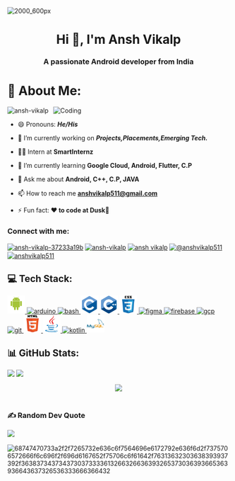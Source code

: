 ![2000_600px](https://user-images.githubusercontent.com/92860846/192116488-2ece1a36-465f-4c27-a71d-4e72f553000b.gif)
<h1 align="center">Hi 👋, I'm Ansh Vikalp</h1>
<h3 align="center">A passionate Android developer from India</h3>
<h1>💫 About Me:</h1>
<img src="https://user-images.githubusercontent.com/92860846/192116238-f0a2f976-265f-460f-ad0a-83ef612ca989.gif" align="right" width = "400" alt= "Coding">

<p align="left"> <img src="https://komarev.com/ghpvc/?username=ansh-vikalp&label=Profile%20views&color=0e75b6&style=flat" alt="ansh-vikalp" /> </p>

- 😄 Pronouns: ***He/His***

- 🔭 I’m currently working on ***Projects,Placements,Emerging Tech.***

- 👨‍🎓 Intern at __SmartInternz__

- 🌱 I’m currently learning **Google Cloud, Android, Flutter, C.P**

- 💬 Ask me about **Android, C++, C.P, JAVA**

- 📫 How to reach me **anshvikalp511@gmail.com**

- ⚡ Fun fact: **❤ to code at Dusk🌆**

<h3 align="left" >Connect with me:</h3>
<p align="left">
<a href="https://linkedin.com/in/ansh-vikalp-37233a19b" target="blank"><img align="center" src="https://raw.githubusercontent.com/rahuldkjain/github-profile-readme-generator/master/src/images/icons/Social/linked-in-alt.svg" alt="ansh-vikalp-37233a19b" height="30" width="40" /></a>
<a href="https://stackoverflow.com/users/16648142/ansh-vikalp" target="blank"><img align="center" src="https://raw.githubusercontent.com/rahuldkjain/github-profile-readme-generator/master/src/images/icons/Social/stack-overflow.svg" alt="ansh-vikalp" height="30" width="40" /></a>
<a href="https://www.youtube.com/channel/UCVj3Jypx3oY3c5Xk6Tyu-zw" target="blank"><img align="center" src="https://raw.githubusercontent.com/rahuldkjain/github-profile-readme-generator/master/src/images/icons/Social/youtube.svg" alt="ansh vikalp" height="30" width="40" /></a>
<a href="https://www.hackerrank.com/anshvikalp511" target="blank"><img align="center" src="https://raw.githubusercontent.com/rahuldkjain/github-profile-readme-generator/master/src/images/icons/Social/hackerrank.svg" alt="@anshvikalp511" height="30" width="40" /></a>
<a href="https://auth.geeksforgeeks.org/user/anshvikalp511" target="blank"><img align="center" src="https://raw.githubusercontent.com/rahuldkjain/github-profile-readme-generator/master/src/images/icons/Social/geeks-for-geeks.svg" alt="anshvikalp511" height="30" width="40" /></a>
</p>

<!--<h3 align="left">Languages and Tools:</h3> -->
  
 
## 💻 Tech Stack:
<p align="left"> <a href="https://developer.android.com" target="_blank" rel="noreferrer"> <img src="https://raw.githubusercontent.com/devicons/devicon/master/icons/android/android-original-wordmark.svg" alt="android" width="40" height="40"/> </a> <a href="https://www.arduino.cc/" target="_blank" rel="noreferrer"> <img src="https://cdn.worldvectorlogo.com/logos/arduino-1.svg" alt="arduino" width="40" height="40"/> </a> <a href="https://www.gnu.org/software/bash/" target="_blank" rel="noreferrer"> <img src="https://www.vectorlogo.zone/logos/gnu_bash/gnu_bash-icon.svg" alt="bash" width="40" height="40"/> </a> <a href="https://www.cprogramming.com/" target="_blank" rel="noreferrer"> <img src="https://raw.githubusercontent.com/devicons/devicon/master/icons/c/c-original.svg" alt="c" width="40" height="40"/> </a> <a href="https://www.w3schools.com/cpp/" target="_blank" rel="noreferrer"> <img src="https://raw.githubusercontent.com/devicons/devicon/master/icons/cplusplus/cplusplus-original.svg" alt="cplusplus" width="40" height="40"/> </a> <a href="https://www.w3schools.com/css/" target="_blank" rel="noreferrer"> <img src="https://raw.githubusercontent.com/devicons/devicon/master/icons/css3/css3-original-wordmark.svg" alt="css3" width="40" height="40"/> </a> <a href="https://www.figma.com/" target="_blank" rel="noreferrer"> <img src="https://www.vectorlogo.zone/logos/figma/figma-icon.svg" alt="figma" width="40" height="40"/> </a> <a href="https://firebase.google.com/" target="_blank" rel="noreferrer"> <img src="https://www.vectorlogo.zone/logos/firebase/firebase-icon.svg" alt="firebase" width="40" height="40"/> </a> <a href="https://cloud.google.com" target="_blank" rel="noreferrer"> <img src="https://www.vectorlogo.zone/logos/google_cloud/google_cloud-icon.svg" alt="gcp" width="40" height="40"/> </a> <a href="https://git-scm.com/" target="_blank" rel="noreferrer"> <img src="https://www.vectorlogo.zone/logos/git-scm/git-scm-icon.svg" alt="git" width="40" height="40"/> </a> <a href="https://www.w3.org/html/" target="_blank" rel="noreferrer"> <img src="https://raw.githubusercontent.com/devicons/devicon/master/icons/html5/html5-original-wordmark.svg" alt="html5" width="40" height="40"/> </a> <a href="https://www.java.com" target="_blank" rel="noreferrer"> <img src="https://raw.githubusercontent.com/devicons/devicon/master/icons/java/java-original.svg" alt="java" width="40" height="40"/> </a> <a href="https://kotlinlang.org" target="_blank" rel="noreferrer"> <img src="https://www.vectorlogo.zone/logos/kotlinlang/kotlinlang-icon.svg" alt="kotlin" width="40" height="40"/> </a> <a href="https://www.mysql.com/" target="_blank" rel="noreferrer"> <img src="https://raw.githubusercontent.com/devicons/devicon/master/icons/mysql/mysql-original-wordmark.svg" alt="mysql" width="40" height="40"/> </a> </p>

<!-- <p><img align="left" src="https://github-readme-stats.vercel.app/api/top-langs?username=ansh-vikalp&show_icons=true&locale=en&layout=compact" alt="ansh-vikalp" /></p>

<p>&nbsp;<img align="center" src="https://github-readme-stats.vercel.app/api?username=ansh-vikalp&show_icons=true&locale=en" alt="ansh-vikalp" /></p>

<p><img align="center" src="https://github-readme-streak-stats.herokuapp.com/?user=ansh-vikalp&" alt="ansh-vikalp" /></p> -->


  
 ## 📊 GitHub Stats:
![](https://github-readme-stats.vercel.app/api?username=Ansh-Vikalp&theme=merko&hide_border=false&include_all_commits=false&count_private=false)
![](https://github-readme-streak-stats.herokuapp.com/?user=Ansh-Vikalp&theme=merko&hide_border=false)<br/>

<div align='center'>
<img src= "https://github-readme-stats.vercel.app/api/top-langs/?username=Ansh-Vikalp&theme=merko&hide_border=false&include_all_commits=false&count_private=false&layout=compact">
</div>
<br>


### ✍️ Random Dev Quote
![](https://quotes-github-readme.vercel.app/api?type=horizontal&theme=merko)



![68747470733a2f2f7265732e636c6f7564696e6172792e636f6d2f7375706572666f6c696f2f696d6167652f75706c6f61642f76313632303638393937392f3638373437343730373333613266326636393265373036393665363936643637326536333666366432](https://user-images.githubusercontent.com/92860846/192118106-3e5c1b58-2270-443b-ad45-cd854f5f9e40.gif)
